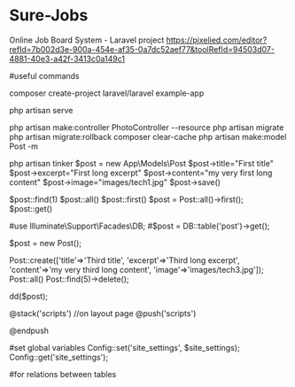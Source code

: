 # Sure-Jobs
Online Job Board System - Laravel project
https://pixelied.com/editor?refId=7b002d3e-900a-454e-af35-0a7dc52aef77&toolRefId=94503d07-4881-40e3-a42f-3413c0a149c1

#useful commands

composer create-project laravel/laravel example-app

php artisan serve

php artisan make:controller PhotoController --resource
php artisan migrate
php artisan migrate:rollback
composer clear-cache
php artisan make:model Post -m

php artisan tinker
$post = new App\Models\Post 
$post->title="First title"
$post->excerpt="First long excerpt"
$post->content="my very first long content"
$post->image="images/tech1.jpg"
$post->save()

$post::find(1)
$post::all()
$post::first()
$post = Post::all()->first();
$post::get()

#use Illuminate\Support\Facades\DB;
#$post = DB::table('post')->get();


$post = new Post();

Post::create(['title'=>'Third title', 'excerpt'=>'Third long excerpt', 'content'=>'my very third long content', 'image'=>'images/tech3.jpg']);
Post::all()
Post::find(5)->delete();

dd($post);


@stack('scripts')  //on layout page
@push('scripts')
<!-- Scripts -->
@endpush

#set global variables
Config::set('site_settings', $site_settings);
Config::get('site_settings');

#for relations between tables
